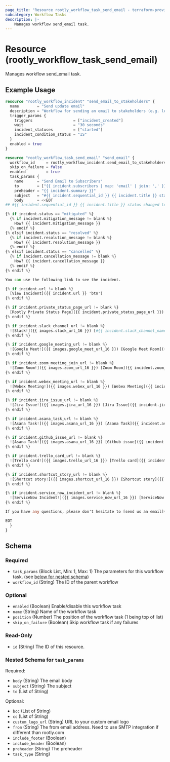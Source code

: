 ```yaml
---
page_title: "Resource rootly_workflow_task_send_email - terraform-provider-rootly"
subcategory: Workflow Tasks
description: |-
    Manages workflow send_email task.
---
```


# Resource (rootly_workflow_task_send_email)

Manages workflow send_email task.

## Example Usage

```terraform
resource "rootly_workflow_incident" "send_email_to_stakeholders" {
  name        = "Send update email"
  description = "Workflow for sending an email to stakeholders (e.g. leadership, legal) to keep them updated on the incident."
  trigger_params {
    triggers                  = ["incident_created"]
    wait                      = "30 seconds"
    incident_statuses         = ["started"]
    incident_condition_status = "IS"
  }
  enabled = true
}

resource "rootly_workflow_task_send_email" "send_email" {
  workflow_id     = rootly_workflow_incident.send_email_to_stakeholders.id
  skip_on_failure = false
  enabled         = true
  task_params {
    name      = "Send Email to Subscribers"
    to        = ["{{ incident.subscribers | map: 'email' | join: ',' }}", "{{ incident.raw_severity | get: 'notify_emails' | join: ',' }}", "{{ incident.raw_environments | map: 'notify_emails' | flatten | join: ',' }}", "{{ incident.raw_functionalities | map: 'notify_emails' | flatten | join: ',' }}", "{{ incident.raw_services | map: 'notify_emails' | flatten | join: ',' }}", "{{ incident.raw_types | map: 'notify_emails' | flatten | join: ',' }}", "{{ incident.raw_groups | map: 'notify_emails' | flatten | join: ',' }}"]
    preheader = "{{ incident.summary }}"
    subject   = "#{{ incident.sequential_id }} {{ incident.title }} status changed to: {{ incident.status }}"
    body      = <<EOT
## #{{ incident.sequential_id }} {{ incident.title }} status changed to: {{ incident.status }}

{% if incident.status == "mitigated" %}
  {% if incident.mitigation_message != blank %}
    How? {{ incident.mitigation_message }}
  {% endif %}
{% elsif incident.status == "resolved" %}
  {% if incident.resolution_message != blank %}
    How? {{ incident.resolution_message }}
  {% endif %}
{% elsif incident.status == "cancelled" %}
  {% if incident.cancellation_message != blank %}
    How? {{ incident.cancellation_message }}
  {% endif %}
{% endif %}

You can use the following link to see the incident.

{% if incident.url != blank %}
  [View Incident]({{ incident.url }} 'btn')
{% endif %}

{% if incident.private_status_page_url != blank %}
  [Rootly Private Status Page]({{ incident.private_status_page_url }})
{% endif %}

{% if incident.slack_channel_url != blank %}
  ![Slack!]({{ images.slack_url_16 }}) [#{{ incident.slack_channel_name }}]({{ incident.slack_channel_url }})
{% endif %}

{% if incident.google_meeting_url != blank %}
  ![Google Meet!]({{ images.google_meet_url_16 }}) [Google Meet Room]({{ incident.google_meeting_url }})
{% endif %}

{% if incident.zoom_meeting_join_url != blank %}
  ![Zoom Room!]({{ images.zoom_url_16 }}) [Zoom Room]({{ incident.zoom_meeting_join_url }})
{% endif %}

{% if incident.webex_meeting_url != blank %}
  ![Webex Meeting!]({{ images.webex_url_16 }}) [Webex Meeting]({{ incident.webex_meeting_url }})
{% endif %}

{% if incident.jira_issue_url != blank %}
  ![Jira Issue!]({{ images.jira_url_16 }}) [Jira Issue]({{ incident.jira_issue_url }})
{% endif %}

{% if incident.asana_task_url != blank %}
  ![Asana Task!]({{ images.asana_url_16 }}) [Asana Task]({{ incident.asana_task_url }})
{% endif %}

{% if incident.github_issue_url != blank %}
  ![Asana Task!]({{ images.asana_url_16 }}) [Github issue]({{ incident.github_issue_url }})
{% endif %}

{% if incident.trello_card_url != blank %}
  ![Trello card!]({{ images.trello_url_16 }}) [Trello card]({{ incident.trello_card_url }})
{% endif %}

{% if incident.shortcut_story_url != blank %}
  ![Shortcut story!]({{ images.shortcut_url_16 }}) [Shortcut story]({{ incident.shortcut_story_url }})
{% endif %}

{% if incident.service_now_incident_url != blank %}
  ![ServiceNow Incident!]({{ images.service_now_url_16 }}) [ServiceNow Incident]({{ incident.service_now_incident_url }})
{% endif %}

If you have any questions, please don't hesitate to [send us an email](mailto:support@rootly.com).

EOT
  }
}
```

<!-- schema generated by tfplugindocs -->
## Schema

### Required

- `task_params` (Block List, Min: 1, Max: 1) The parameters for this workflow task. (see [below for nested schema](#nestedblock--task_params))
- `workflow_id` (String) The ID of the parent workflow

### Optional

- `enabled` (Boolean) Enable/disable this workflow task
- `name` (String) Name of the workflow task
- `position` (Number) The position of the workflow task (1 being top of list)
- `skip_on_failure` (Boolean) Skip workflow task if any failures

### Read-Only

- `id` (String) The ID of this resource.

<a id="nestedblock--task_params"></a>
### Nested Schema for `task_params`

Required:

- `body` (String) The email body
- `subject` (String) The subject
- `to` (List of String)

Optional:

- `bcc` (List of String)
- `cc` (List of String)
- `custom_logo_url` (String) URL to your custom email logo
- `from` (String) The from email address. Need to use SMTP integration if different than rootly.com
- `include_footer` (Boolean)
- `include_header` (Boolean)
- `preheader` (String) The preheader
- `task_type` (String)
